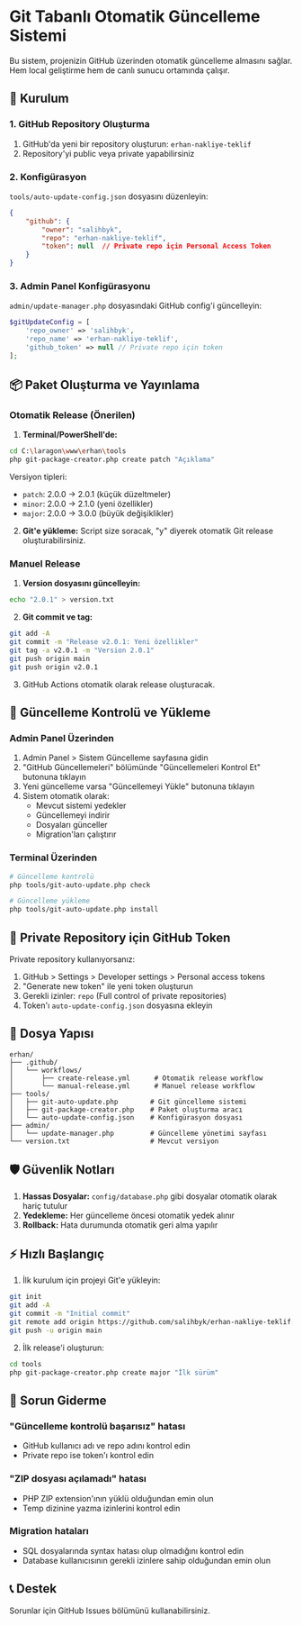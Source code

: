 # Git Tabanlı Otomatik Güncelleme Sistemi

Bu sistem, projenizin GitHub üzerinden otomatik güncelleme almasını sağlar. Hem local geliştirme hem de canlı sunucu ortamında çalışır.

## 🚀 Kurulum

### 1. GitHub Repository Oluşturma

1. GitHub'da yeni bir repository oluşturun: `erhan-nakliye-teklif`
2. Repository'yi public veya private yapabilirsiniz

### 2. Konfigürasyon

`tools/auto-update-config.json` dosyasını düzenleyin:

```json
{
    "github": {
        "owner": "salihbyk",
        "repo": "erhan-nakliye-teklif",
        "token": null  // Private repo için Personal Access Token
    }
}
```

### 3. Admin Panel Konfigürasyonu

`admin/update-manager.php` dosyasındaki GitHub config'i güncelleyin:

```php
$gitUpdateConfig = [
    'repo_owner' => 'salihbyk',
    'repo_name' => 'erhan-nakliye-teklif',
    'github_token' => null // Private repo için token
];
```

## 📦 Paket Oluşturma ve Yayınlama

### Otomatik Release (Önerilen)

1. **Terminal/PowerShell'de:**
```bash
cd C:\laragon\www\erhan\tools
php git-package-creator.php create patch "Açıklama"
```

Versiyon tipleri:
- `patch`: 2.0.0 → 2.0.1 (küçük düzeltmeler)
- `minor`: 2.0.0 → 2.1.0 (yeni özellikler)
- `major`: 2.0.0 → 3.0.0 (büyük değişiklikler)

2. **Git'e yükleme:**
Script size soracak, "y" diyerek otomatik Git release oluşturabilirsiniz.

### Manuel Release

1. **Version dosyasını güncelleyin:**
```bash
echo "2.0.1" > version.txt
```

2. **Git commit ve tag:**
```bash
git add -A
git commit -m "Release v2.0.1: Yeni özellikler"
git tag -a v2.0.1 -m "Version 2.0.1"
git push origin main
git push origin v2.0.1
```

3. GitHub Actions otomatik olarak release oluşturacak.

## 🔄 Güncelleme Kontrolü ve Yükleme

### Admin Panel Üzerinden

1. Admin Panel > Sistem Güncelleme sayfasına gidin
2. "GitHub Güncellemeleri" bölümünde "Güncellemeleri Kontrol Et" butonuna tıklayın
3. Yeni güncelleme varsa "Güncellemeyi Yükle" butonuna tıklayın
4. Sistem otomatik olarak:
   - Mevcut sistemi yedekler
   - Güncellemeyi indirir
   - Dosyaları günceller
   - Migration'ları çalıştırır

### Terminal Üzerinden

```bash
# Güncelleme kontrolü
php tools/git-auto-update.php check

# Güncelleme yükleme
php tools/git-auto-update.php install
```

## 🔐 Private Repository için GitHub Token

Private repository kullanıyorsanız:

1. GitHub > Settings > Developer settings > Personal access tokens
2. "Generate new token" ile yeni token oluşturun
3. Gerekli izinler: `repo` (Full control of private repositories)
4. Token'ı `auto-update-config.json` dosyasına ekleyin

## 📁 Dosya Yapısı

```
erhan/
├── .github/
│   └── workflows/
│       ├── create-release.yml      # Otomatik release workflow
│       └── manual-release.yml      # Manuel release workflow
├── tools/
│   ├── git-auto-update.php        # Git güncelleme sistemi
│   ├── git-package-creator.php    # Paket oluşturma aracı
│   └── auto-update-config.json    # Konfigürasyon dosyası
├── admin/
│   └── update-manager.php         # Güncelleme yönetimi sayfası
└── version.txt                    # Mevcut versiyon
```

## 🛡️ Güvenlik Notları

1. **Hassas Dosyalar:** `config/database.php` gibi dosyalar otomatik olarak hariç tutulur
2. **Yedekleme:** Her güncelleme öncesi otomatik yedek alınır
3. **Rollback:** Hata durumunda otomatik geri alma yapılır

## ⚡ Hızlı Başlangıç

1. İlk kurulum için projeyi Git'e yükleyin:
```bash
git init
git add -A
git commit -m "Initial commit"
git remote add origin https://github.com/salihbyk/erhan-nakliye-teklif.git
git push -u origin main
```

2. İlk release'i oluşturun:
```bash
cd tools
php git-package-creator.php create major "İlk sürüm"
```

## 🐛 Sorun Giderme

### "Güncelleme kontrolü başarısız" hatası
- GitHub kullanıcı adı ve repo adını kontrol edin
- Private repo ise token'ı kontrol edin

### "ZIP dosyası açılamadı" hatası
- PHP ZIP extension'ının yüklü olduğundan emin olun
- Temp dizinine yazma izinlerini kontrol edin

### Migration hataları
- SQL dosyalarında syntax hatası olup olmadığını kontrol edin
- Database kullanıcısının gerekli izinlere sahip olduğundan emin olun

## 📞 Destek

Sorunlar için GitHub Issues bölümünü kullanabilirsiniz.
